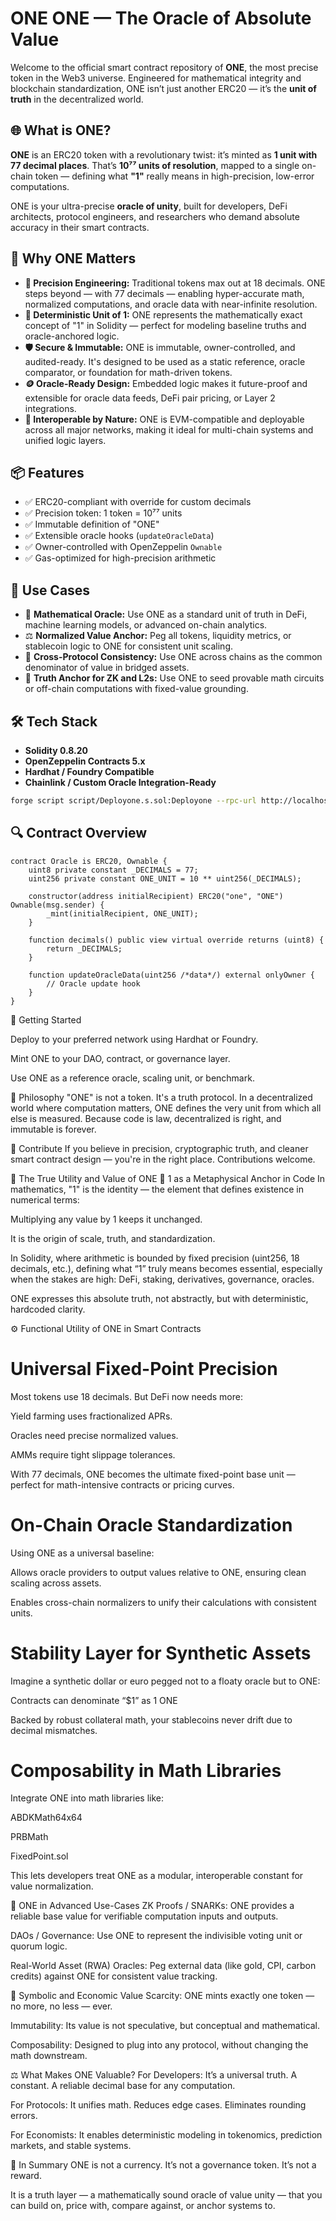 # ONE ONE — The Oracle of Absolute Value

Welcome to the official smart contract repository of **ONE**, the most precise token in the Web3 universe. Engineered for mathematical integrity and blockchain standardization, ONE isn’t just another ERC20 — it’s the **unit of truth** in the decentralized world.

## 🌐 What is ONE?

**ONE** is an ERC20 token with a revolutionary twist: it’s minted as **1 unit with 77 decimal places**. That’s **10⁷⁷ units of resolution**, mapped to a single on-chain token — defining what **"1"** really means in high-precision, low-error computations.

ONE is your ultra-precise **oracle of unity**, built for developers, DeFi architects, protocol engineers, and researchers who demand absolute accuracy in their smart contracts.

## 💎 Why ONE Matters

- **🔬 Precision Engineering:** Traditional tokens max out at 18 decimals. ONE steps beyond — with 77 decimals — enabling hyper-accurate math, normalized computations, and oracle data with near-infinite resolution.
- **🧮 Deterministic Unit of 1:** ONE represents the mathematically exact concept of "1" in Solidity — perfect for modeling baseline truths and oracle-anchored logic.
- **🛡️ Secure & Immutable:** ONE is immutable, owner-controlled, and audited-ready. It's designed to be used as a static reference, oracle comparator, or foundation for math-driven tokens.
- **🪙 Oracle-Ready Design:** Embedded logic makes it future-proof and extensible for oracle data feeds, DeFi pair pricing, or Layer 2 integrations.
- **🔗 Interoperable by Nature:** ONE is EVM-compatible and deployable across all major networks, making it ideal for multi-chain systems and unified logic layers.

## 📦 Features

- ✅ ERC20-compliant with override for custom decimals
- ✅ Precision token: 1 token = 10⁷⁷ units
- ✅ Immutable definition of "ONE"
- ✅ Extensible oracle hooks (`updateOracleData`)
- ✅ Owner-controlled with OpenZeppelin `Ownable`
- ✅ Gas-optimized for high-precision arithmetic

## 🧰 Use Cases

- 🧠 **Mathematical Oracle:** Use ONE as a standard unit of truth in DeFi, machine learning models, or advanced on-chain analytics.
- ⚖️ **Normalized Value Anchor:** Peg all tokens, liquidity metrics, or stablecoin logic to ONE for consistent unit scaling.
- 🌉 **Cross-Protocol Consistency:** Use ONE across chains as the common denominator of value in bridged assets.
- 🔮 **Truth Anchor for ZK and L2s:** Use ONE to seed provable math circuits or off-chain computations with fixed-value grounding.

## 🛠 Tech Stack

- **Solidity 0.8.20**
- **OpenZeppelin Contracts 5.x**
- **Hardhat / Foundry Compatible**
- **Chainlink / Custom Oracle Integration-Ready**
```bash
forge script script/Deployone.s.sol:Deployone --rpc-url http://localhost:8545 --broadcast --sender 0xf39Fd6e51aad88F6F4ce6Ab8827279cfffb92266
```

## 🔍 Contract Overview

```solidity
contract Oracle is ERC20, Ownable {
    uint8 private constant _DECIMALS = 77;
    uint256 private constant ONE_UNIT = 10 ** uint256(_DECIMALS);

    constructor(address initialRecipient) ERC20("one", "ONE") Ownable(msg.sender) {
        _mint(initialRecipient, ONE_UNIT);
    }

    function decimals() public view virtual override returns (uint8) {
        return _DECIMALS;
    }

    function updateOracleData(uint256 /*data*/) external onlyOwner {
        // Oracle update hook
    }
}
```
🚀 Getting Started

Deploy to your preferred network using Hardhat or Foundry.

Mint ONE to your DAO, contract, or governance layer.

Use ONE as a reference oracle, scaling unit, or benchmark.

🧭 Philosophy
"ONE" is not a token. It's a truth protocol.
In a decentralized world where computation matters, ONE defines the very unit from which all else is measured. Because code is law, decentralized is right, and immutable is forever.

🤝 Contribute
If you believe in precision, cryptographic truth, and cleaner smart contract design — you're in the right place. Contributions welcome.



🧠 The True Utility and Value of ONE
🔹 1 as a Metaphysical Anchor in Code
In mathematics, "1" is the identity — the element that defines existence in numerical terms:

Multiplying any value by 1 keeps it unchanged.

It is the origin of scale, truth, and standardization.

In Solidity, where arithmetic is bounded by fixed precision (uint256, 18 decimals, etc.), defining what “1” truly means becomes essential, especially when the stakes are high: DeFi, staking, derivatives, governance, oracles.

ONE expresses this absolute truth, not abstractly, but with deterministic, hardcoded clarity.

⚙️ Functional Utility of ONE in Smart Contracts

# Universal Fixed-Point Precision
Most tokens use 18 decimals. But DeFi now needs more:

Yield farming uses fractionalized APRs.

Oracles need precise normalized values.

AMMs require tight slippage tolerances.

With 77 decimals, ONE becomes the ultimate fixed-point base unit — perfect for math-intensive contracts or pricing curves.

# On-Chain Oracle Standardization
Using ONE as a universal baseline:

Allows oracle providers to output values relative to ONE, ensuring clean scaling across assets.

Enables cross-chain normalizers to unify their calculations with consistent units.

# Stability Layer for Synthetic Assets
Imagine a synthetic dollar or euro pegged not to a floaty oracle but to ONE:

Contracts can denominate “$1” as 1 ONE

Backed by robust collateral math, your stablecoins never drift due to decimal mismatches.

# Composability in Math Libraries
Integrate ONE into math libraries like:

ABDKMath64x64

PRBMath

FixedPoint.sol

This lets developers treat ONE as a modular, interoperable constant for value normalization.

🧬 ONE in Advanced Use-Cases
ZK Proofs / SNARKs: ONE provides a reliable base value for verifiable computation inputs and outputs.

DAOs / Governance: Use ONE to represent the indivisible voting unit or quorum logic.

Real-World Asset (RWA) Oracles: Peg external data (like gold, CPI, carbon credits) against ONE for consistent value tracking.

🔗 Symbolic and Economic Value
Scarcity: ONE mints exactly one token — no more, no less — ever.

Immutability: Its value is not speculative, but conceptual and mathematical.

Composability: Designed to plug into any protocol, without changing the math downstream.

⚖️ What Makes ONE Valuable?
For Developers: It’s a universal truth. A constant. A reliable decimal base for any computation.

For Protocols: It unifies math. Reduces edge cases. Eliminates rounding errors.

For Economists: It enables deterministic modeling in tokenomics, prediction markets, and stable systems.

🏁 In Summary
ONE is not a currency. It’s not a governance token. It’s not a reward.

It is a truth layer — a mathematically sound oracle of value unity — that you can build on, price with, compare against, or anchor systems to.

